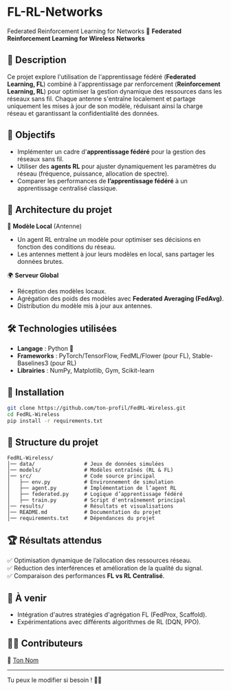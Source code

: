 # FL-RL-Networks
Federated Reinforcement Learning for Networks
🚀 **Federated Reinforcement Learning for Wireless Networks**  

## 📌 **Description**  
Ce projet explore l'utilisation de l'apprentissage fédéré (**Federated Learning, FL**) combiné à l'apprentissage par renforcement (**Reinforcement Learning, RL**) pour optimiser la gestion dynamique des ressources dans les réseaux sans fil. Chaque antenne s'entraîne localement et partage uniquement les mises à jour de son modèle, réduisant ainsi la charge réseau et garantissant la confidentialité des données.  

## 🎯 **Objectifs**  
- Implémenter un cadre d'**apprentissage fédéré** pour la gestion des réseaux sans fil.  
- Utiliser des **agents RL** pour ajuster dynamiquement les paramètres du réseau (fréquence, puissance, allocation de spectre).  
- Comparer les performances de **l’apprentissage fédéré** à un apprentissage centralisé classique.  

## 🔧 **Architecture du projet**  
📡 **Modèle Local** (Antenne)  
- Un agent RL entraîne un modèle pour optimiser ses décisions en fonction des conditions du réseau.  
- Les antennes mettent à jour leurs modèles en local, sans partager les données brutes.  

🌍 **Serveur Global**  
- Réception des modèles locaux.  
- Agrégation des poids des modèles avec **Federated Averaging (FedAvg)**.  
- Distribution du modèle mis à jour aux antennes.  

## 🛠 **Technologies utilisées**  
- **Langage** : Python 🐍  
- **Frameworks** : PyTorch/TensorFlow, FedML/Flower (pour FL), Stable-Baselines3 (pour RL)  
- **Librairies** : NumPy, Matplotlib, Gym, Scikit-learn  

## 🚀 **Installation**  
```bash
git clone https://github.com/ton-profil/FedRL-Wireless.git
cd FedRL-Wireless
pip install -r requirements.txt
```

## 📂 **Structure du projet**  
```
FedRL-Wireless/
│── data/                # Jeux de données simulées
│── models/              # Modèles entraînés (RL & FL)
│── src/                 # Code source principal
│   ├── env.py           # Environnement de simulation
│   ├── agent.py         # Implémentation de l’agent RL
│   ├── federated.py     # Logique d’apprentissage fédéré
│   ├── train.py         # Script d'entraînement principal
│── results/             # Résultats et visualisations
│── README.md            # Documentation du projet
│── requirements.txt     # Dépendances du projet
```

## 🏆 **Résultats attendus**  
✅ Optimisation dynamique de l’allocation des ressources réseau.  
✅ Réduction des interférences et amélioration de la qualité du signal.  
✅ Comparaison des performances **FL vs RL Centralisé**.  

## 📌 **À venir**  
- Intégration d'autres stratégies d'agrégation FL (FedProx, Scaffold).  
- Expérimentations avec différents algorithmes de RL (DQN, PPO).  

## 👨‍💻 **Contributeurs**  
🔹 [Ton Nom](https://github.com/ton-profil)  

---

Tu peux le modifier si besoin ! 🚀🔥
